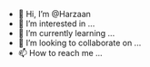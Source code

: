 - 👋 Hi, I’m @Harzaan
- 👀 I’m interested in ...
- 🌱 I’m currently learning ...
- 💞️ I’m looking to collaborate on ...
- 📫 How to reach me ...

<!---
Harzaan/Harzaan is a ✨ special ✨ repository because its `README.md` (this file) appears on your GitHub profile.
You can click the Preview link to take a look at your changes.
--->
